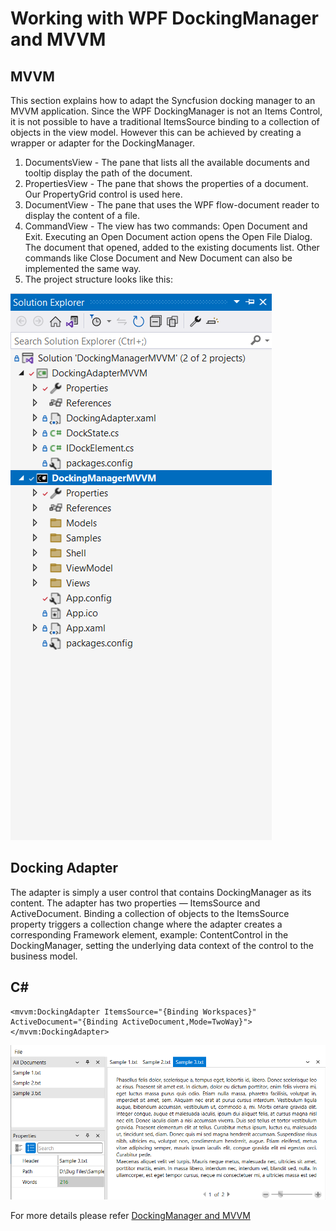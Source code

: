 # Working with WPF DockingManager and MVVM
## MVVM
This section explains how to adapt the Syncfusion docking manager to an MVVM application. Since the WPF DockingManager is not an Items Control, it is not possible to have a traditional ItemsSource binding to a collection of objects in the view model. However this can be achieved by creating a wrapper or adapter for the DockingManager.

1. DocumentsView - The pane that lists all the available documents and tooltip display the path of the document.
2. PropertiesView - The pane that shows the properties of a document. Our PropertyGrid control is used here.
3. DocumentView - The pane that uses the WPF flow-document reader to display the content of a file.
4. CommandView - The view has two commands: Open Document and Exit. Executing an Open Document action opens the Open File Dialog. The document that opened, added to the existing documents list. Other commands like Close Document and New Document can also be implemented the same way.
5. The project structure looks like this:

![ProjectView](DockingDemo/DockingManagerMVVM/Image/ProjectView..png)

## Docking Adapter
The adapter is simply a user control that contains DockingManager as its content. The adapter has two properties — ItemsSource and ActiveDocument. Binding a collection of objects to the ItemsSource property triggers a collection change where the adapter creates a corresponding Framework element, example: ContentControl in the DockingManager, setting the underlying data context of the control to the business model.

## C#

    <mvvm:DockingAdapter ItemsSource="{Binding Workspaces}" ActiveDocument="{Binding ActiveDocument,Mode=TwoWay}">
    </mvvm:DockingAdapter>

![MVVM](DockingDemo/DockingManagerMVVM/Image/DockingManager%20MVVM.png)

For more details please refer [DockingManager and MVVM](https://help.syncfusion.com/wpf/docking/pattern-and-practices#mvvmlight)